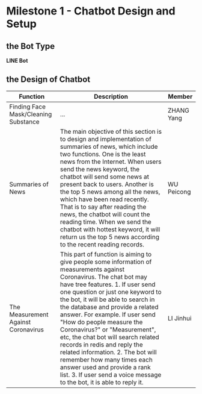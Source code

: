 # Milestone 1 - Chatbot Design and Setup

## the Bot Type

**LINE Bot**

## the Design of Chatbot

| Function                             | Description                                                                                                                                                                                                                                                                                                                                                                                                                                                                                                                                                                                                        | Member     |
| ------------------------------------ | ------------------------------------------------------------------------------------------------------------------------------------------------------------------------------------------------------------------------------------------------------------------------------------------------------------------------------------------------------------------------------------------------------------------------------------------------------------------------------------------------------------------------------------------------------------------------------------------------------------------ | ---------- |
| Finding Face Mask/Cleaning Substance | ...                                                                                                                                                                                                                                                                                                                                                                                                                                                                                                                                                                                                                | ZHANG Yang |
| Summaries of News                    | The main objective of this section is to design and implementation of summaries of news, which include two functions. One is the least news from the Internet. When users send the news keyword, the chatbot will send some news at present back to users. Another is the top 5 news among all the news, which have been read recently. That is to say after reading the news, the chatbot will count the reading time. When we send the chatbot with hottest keyword, it will return us the top 5 news according to the recent reading records.                                                                   | WU Peicong |
| The Measurement Against Coronavirus  | This part of function is aiming to give people some information of measurements against Coronavirus. The chat bot may have tree features. 1. If user send one question or just one keyword to the bot, it will be able to search in the database and provide a related answer. For example. If user send "How do people measure the Coronavirus?" or "Measurement", etc, the chat bot will search related records in redis and reply the related information. 2. The bot will remember how many times each answer used and provide a rank list. 3. If user send a voice message to the bot, it is able to reply it. | LI Jinhui  |

